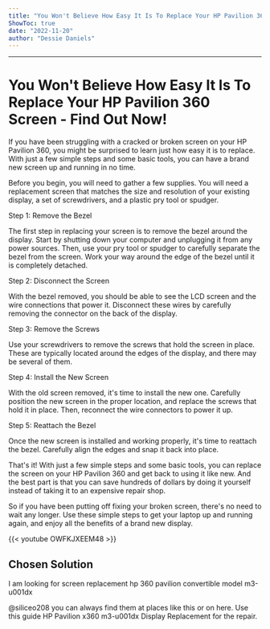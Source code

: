 ```yaml
---
title: "You Won't Believe How Easy It Is To Replace Your HP Pavilion 360 Screen - Find Out Now!"
ShowToc: true 
date: "2022-11-20"
author: "Dessie Daniels"
---
```

*****
# You Won't Believe How Easy It Is To Replace Your HP Pavilion 360 Screen - Find Out Now!

If you have been struggling with a cracked or broken screen on your HP Pavilion 360, you might be surprised to learn just how easy it is to replace. With just a few simple steps and some basic tools, you can have a brand new screen up and running in no time.

Before you begin, you will need to gather a few supplies. You will need a replacement screen that matches the size and resolution of your existing display, a set of screwdrivers, and a plastic pry tool or spudger.

Step 1: Remove the Bezel

The first step in replacing your screen is to remove the bezel around the display. Start by shutting down your computer and unplugging it from any power sources. Then, use your pry tool or spudger to carefully separate the bezel from the screen. Work your way around the edge of the bezel until it is completely detached.

Step 2: Disconnect the Screen

With the bezel removed, you should be able to see the LCD screen and the wire connections that power it. Disconnect these wires by carefully removing the connector on the back of the display.

Step 3: Remove the Screws

Use your screwdrivers to remove the screws that hold the screen in place. These are typically located around the edges of the display, and there may be several of them.

Step 4: Install the New Screen

With the old screen removed, it's time to install the new one. Carefully position the new screen in the proper location, and replace the screws that hold it in place. Then, reconnect the wire connectors to power it up.

Step 5: Reattach the Bezel

Once the new screen is installed and working properly, it's time to reattach the bezel. Carefully align the edges and snap it back into place.

That's it! With just a few simple steps and some basic tools, you can replace the screen on your HP Pavilion 360 and get back to using it like new. And the best part is that you can save hundreds of dollars by doing it yourself instead of taking it to an expensive repair shop.

So if you have been putting off fixing your broken screen, there's no need to wait any longer. Use these simple steps to get your laptop up and running again, and enjoy all the benefits of a brand new display.

{{< youtube OWFKJXEEM48 >}} 



## Chosen Solution
 I am looking for screen replacement  hp 360 pavilion convertible model m3-u001dx

 @siliceo208 you can always find them at places like this or on here. Use this guide HP Pavilion x360 m3-u001dx Display Replacement for the repair.




